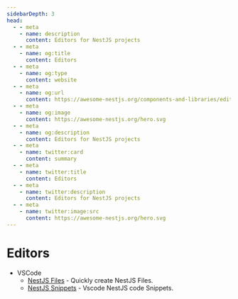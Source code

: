 ```yaml
---
sidebarDepth: 3
head:
  - - meta
    - name: description
      content: Editors for NestJS projects
  - - meta
    - name: og:title
      content: Editors
  - - meta
    - name: og:type
      content: website
  - - meta
    - name: og:url
      content: https://awesome-nestjs.org/components-and-libraries/editors.html
  - - meta
    - name: og:image
      content: https://awesome-nestjs.org/hero.svg
  - - meta
    - name: og:description
      content: Editors for NestJS projects
  - - meta
    - name: twitter:card
      content: summary
  - - meta
    - name: twitter:title
      content: Editors
  - - meta
    - name: twitter:description
      content: Editors for NestJS projects
  - - meta
    - name: twitter:image:src
      content: https://awesome-nestjs.org/hero.svg
---
```


# Editors

- VSCode
  - [NestJS Files](https://marketplace.visualstudio.com/items?itemName=AbhijoyBasak.nestjs-files) - Quickly create NestJS Files.
  - [NestJS Snippets](https://github.com/ashinzekene/vscode-nestjs-snippets) - Vscode NestJS code Snippets.